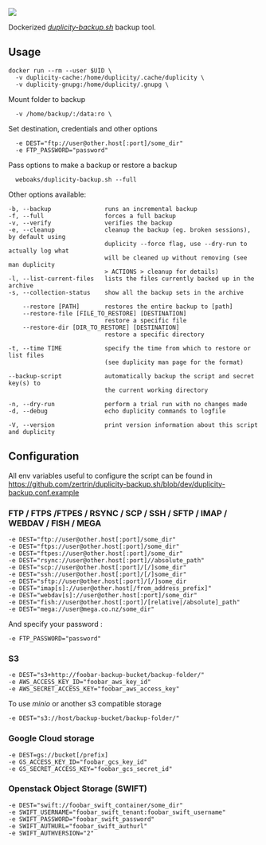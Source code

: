 [![](https://images.microbadger.com/badges/image/weboaks/duplicity-backup.sh.svg)](https://microbadger.com/images/weboaks/duplicity-backup.sh "Get your own image badge on microbadger.com")

Dockerized [*duplicity-backup.sh*](https://github.com/zertrin/duplicity-backup.sh) backup tool.

## Usage

```
docker run --rm --user $UID \
  -v duplicity-cache:/home/duplicity/.cache/duplicity \
  -v duplicity-gnupg:/home/duplicity/.gnupg \
```
Mount folder to backup
```
  -v /home/backup/:/data:ro \
```
Set destination, credentials and other options
```
  -e DEST="ftp://user@other.host[:port]/some_dir"
  -e FTP_PASSWORD="password"
```
Pass options to make a backup or restore a backup
```
  weboaks/duplicity-backup.sh --full
```

Other options available:
```
-b, --backup               runs an incremental backup
-f, --full                 forces a full backup
-v, --verify               verifies the backup
-e, --cleanup              cleanup the backup (eg. broken sessions), by default using
                           duplicity --force flag, use --dry-run to actually log what
                           will be cleaned up without removing (see man duplicity
                           > ACTIONS > cleanup for details)
-l, --list-current-files   lists the files currently backed up in the archive
-s, --collection-status    show all the backup sets in the archive

    --restore [PATH]       restores the entire backup to [path]
    --restore-file [FILE_TO_RESTORE] [DESTINATION]
                           restore a specific file
    --restore-dir [DIR_TO_RESTORE] [DESTINATION]
                           restore a specific directory

-t, --time TIME            specify the time from which to restore or list files
                           (see duplicity man page for the format)

--backup-script            automatically backup the script and secret key(s) to
                           the current working directory

-n, --dry-run              perform a trial run with no changes made
-d, --debug                echo duplicity commands to logfile

-V, --version              print version information about this script and duplicity
```

## Configuration

All env variables useful to configure the script can be found in https://github.com/zertrin/duplicity-backup.sh/blob/dev/duplicity-backup.conf.example

### FTP / FTPS /FTPES / RSYNC / SCP / SSH / SFTP / IMAP / WEBDAV / FISH / MEGA
```
-e DEST="ftp://user@other.host[:port]/some_dir"
-e DEST="ftps://user@other.host[:port]/some_dir"
-e DEST="ftpes://user@other.host[:port]/some_dir"
-e DEST="rsync://user@other.host[:port]//absolute_path"
-e DEST="scp://user@other.host[:port]/[/]some_dir"
-e DEST="ssh://user@other.host[:port]/[/]some_dir"
-e DEST="sftp://user@other.host[:port]/[/]some_dir
-e DEST="imap[s]://user@other.host[/from_address_prefix]"
-e DEST="webdav[s]://user@other.host[:port]/some_dir"
-e DEST="fish://user@other.host[:port]/[relative|/absolute]_path"
-e DEST="mega://user@mega.co.nz/some_dir"

```
And specify your password :
```
-e FTP_PASSWORD="password"
```

### S3
```
-e DEST="s3+http://foobar-backup-bucket/backup-folder/"
-e AWS_ACCESS_KEY_ID="foobar_aws_key_id"
-e AWS_SECRET_ACCESS_KEY="foobar_aws_access_key"
```
To use *minio* or another s3 compatible storage
```
-e DEST="s3://host/backup-bucket/backup-folder/"
```

### Google Cloud storage
```
-e DEST=gs://bucket[/prefix]
-e GS_ACCESS_KEY_ID="foobar_gcs_key_id"
-e GS_SECRET_ACCESS_KEY="foobar_gcs_secret_id"
```
### Openstack Object Storage (SWIFT)
```
-e DEST="swift://foobar_swift_container/some_dir"
-e SWIFT_USERNAME="foobar_swift_tenant:foobar_swift_username"
-e SWIFT_PASSWORD="foobar_swift_password"
-e SWIFT_AUTHURL="foobar_swift_authurl"
-e SWIFT_AUTHVERSION="2"
```
